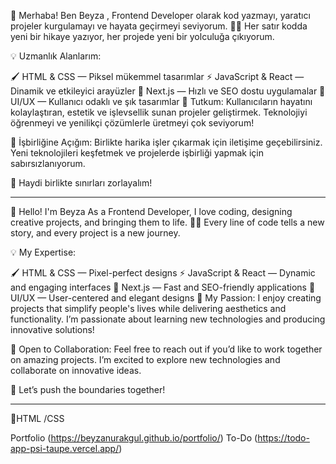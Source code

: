 🌟 Merhaba! Ben Beyza ,
Frontend Developer olarak kod yazmayı, yaratıcı projeler kurgulamayı ve hayata geçirmeyi seviyorum. 👨‍💻 Her satır kodda yeni bir hikaye yazıyor, her projede yeni bir yolculuğa çıkıyorum.

💡 Uzmanlık Alanlarım:

🖌️ HTML & CSS — Piksel mükemmel tasarımlar
⚡ JavaScript & React — Dinamik ve etkileyici arayüzler
🚀 Next.js — Hızlı ve SEO dostu uygulamalar
🎨 UI/UX — Kullanıcı odaklı ve şık tasarımlar
🌱 Tutkum:
Kullanıcıların hayatını kolaylaştıran, estetik ve işlevsellik sunan projeler geliştirmek. Teknolojiyi öğrenmeyi ve yenilikçi çözümlerle üretmeyi çok seviyorum!

🤝 İşbirliğine Açığım:
Birlikte harika işler çıkarmak için iletişime geçebilirsiniz. Yeni teknolojileri keşfetmek ve projelerde işbirliği yapmak için sabırsızlanıyorum.

🚀 Haydi birlikte sınırları zorlayalım!

------------------------------------------------------------------------------------------------------------------------------------------------------------------------------------------

🌟 Hello! I'm Beyza
As a Frontend Developer, I love coding, designing creative projects, and bringing them to life. 👨‍💻 Every line of code tells a new story, and every project is a new journey.

💡 My Expertise:

🖌️ HTML & CSS — Pixel-perfect designs
⚡ JavaScript & React — Dynamic and engaging interfaces
🚀 Next.js — Fast and SEO-friendly applications
🎨 UI/UX — User-centered and elegant designs
🌱 My Passion:
I enjoy creating projects that simplify people's lives while delivering aesthetics and functionality. I’m passionate about learning new technologies and producing innovative solutions!

🤝 Open to Collaboration:
Feel free to reach out if you’d like to work together on amazing projects. I’m excited to explore new technologies and collaborate on innovative ideas.

🚀 Let’s push the boundaries together!


-----------------------------------------------------------------------------------------------------------------------------------------------------------------------------------------
🔴HTML /CSS

Portfolio (https://beyzanurakgul.github.io/portfolio/)
To-Do (https://todo-app-psi-taupe.vercel.app/)
